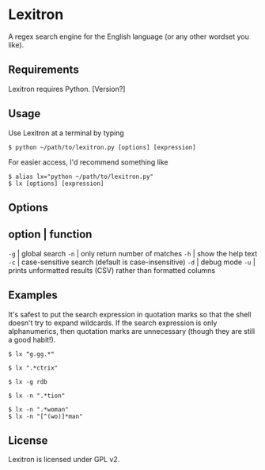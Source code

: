 Lexitron
==============================================================================

A regex search engine for the English language (or any other wordset you like).


Requirements
------------------------------------------------------------------------------
Lexitron requires Python. [Version?]


Usage
------------------------------------------------------------------------------
Use Lexitron at a terminal by typing
```
$ python ~/path/to/lexitron.py [options] [expression]
```
For easier access, I'd recommend something like
```
$ alias lx="python ~/path/to/lexitron.py"
$ lx [options] [expression]
```

## Options

option  | function
------------------
`-g`    | global search
`-n`    | only return number of matches
`-h`    | show the help text
`-c`    | case-sensitive search (default is case-insensitive)
`-d`    | debug mode
`-u`    | prints unformatted results (CSV) rather than formatted columns

## Examples

It's safest to put the search expression in quotation marks so that the shell
doesn't try to expand wildcards. If the search expression is only
alphanumerics, then quotation marks are unnecessary (though they are still a
good habit!).

```
$ lx "g.gg.*"
```

```
$ lx ".*ctrix"
```

```
$ lx -g rdb
```

```
$ lx -n ".*tion"
```

```
$ lx -n ".*woman"
$ lx -n "[^(wo)]*man"
```


License
------------------------------------------------------------------------------
Lexitron is licensed under GPL v2.
